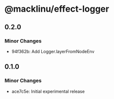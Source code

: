 # @macklinu/effect-logger

## 0.2.0

### Minor Changes

- 94f362b: Add Logger.layerFromNodeEnv

## 0.1.0

### Minor Changes

- ace7c5e: Initial experimental release
